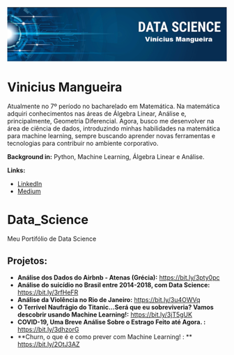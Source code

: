 <p align="center">
  <img src="banner.png" >
</p>

# Vinicius Mangueira

Atualmente no 7º período no bacharelado em Matemática. Na matemática adquiri conhecimentos nas áreas de Álgebra Linear, Análise e, principalmente, Geometria Diferencial. Agora, busco me desenvolver na área de ciência de dados, introduzindo minhas habilidades na matemática para machine learning, sempre buscando aprender novas ferramentas e tecnologias para contribuir no ambiente corporativo. 

**Background in:** Python, Machine Learning, Álgebra Linear e  Análise.

**Links:**
* [LinkedIn](https://www.linkedin.com/in/vinícius-mangueira-a94aa5204/)
* [Medium](https://medium.com/@viniciusrfm)


# Data_Science
Meu Portifólio de Data Science

## Projetos:

* **Análise dos Dados do Airbnb - Atenas (Grécia):** https://bit.ly/3pty0pc
* **Análise do suicídio no Brasil entre 2014-2018, com Data Science:** https://bit.ly/3rfHeFR
* **Análise da Violência no Rio de Janeiro:** https://bit.ly/3u4OWVq
* **O Terrível Naufrágio do Titanic...Será que eu sobreviveria? Vamos descobrir usando Machine Learning!:** https://bit.ly/3jT5gUK
* **COVID-19, Uma Breve Análise Sobre o Estrago Feito até Agora. :** https://bit.ly/3dhzorG
* **Churn, o que é e como prever com Machine Learning! : ** https://bit.ly/2OtJ3AZ
